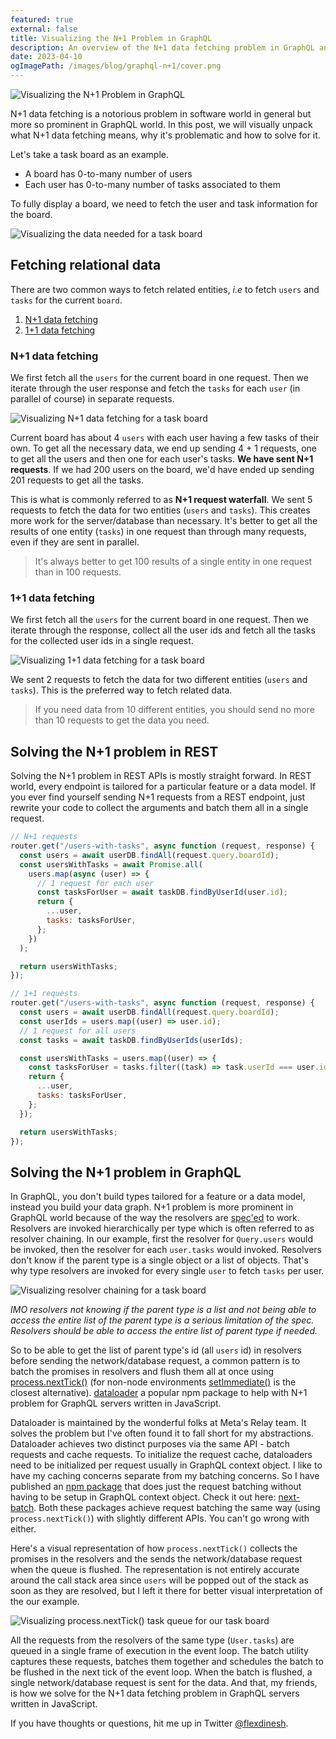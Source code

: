 ```yaml
---
featured: true
external: false
title: Visualizing the N+1 Problem in GraphQL
description: An overview of the N+1 data fetching problem in GraphQL and the request batching solution to solve it.
date: 2023-04-10
ogImagePath: /images/blog/graphql-n+1/cover.png
---
```


![Visualizing the N+1 Problem in GraphQL](/images/blog/graphql-n+1/cover.png)

N+1 data fetching is a notorious problem in software world in general but more so prominent in GraphQL world. In this post, we will visually unpack what N+1 data fetching means, why it's problematic and how to solve for it.

Let's take a task board as an example.

- A board has 0-to-many number of users
- Each user has 0-to-many number of tasks associated to them

To fully display a board, we need to fetch the user and task information for the board.

![Visualizing the data needed for a task board](/images/blog/graphql-n+1/task-board.png)

## Fetching relational data

There are two common ways to fetch related entities, _i.e_ to fetch `users` and `tasks` for the current `board`.

1. [N+1 data fetching](#n+1-data-fetching)
1. [1+1 data fetching](#1+1-data-fetching)

### N+1 data fetching

We first fetch all the `users` for the current board in one request. Then we iterate through the user response and fetch the `tasks` for each `user` (in parallel of course) in separate requests.

![Visualizing N+1 data fetching for a task board](/images/blog/graphql-n+1/n+1.png)

Current board has about 4 `users` with each user having a few tasks of their own. To get all the necessary data, we end up sending 4 + 1 requests, one to get all the users and then one for each user's tasks. **We have sent N+1 requests**. If we had 200 users on the board, we'd have ended up sending 201 requests to get all the tasks.

This is what is commonly referred to as **N+1 request waterfall**. We sent 5 requests to fetch the data for two entities (`users` and `tasks`). This creates more work for the server/database than necessary. It's better to get all the results of one entity (`tasks`) in one request than through many requests, even if they are sent in parallel.

> It's always better to get 100 results of a single entity in one request than in 100 requests.

### 1+1 data fetching

We first fetch all the `users` for the current board in one request. Then we iterate through the response, collect all the user ids and fetch all the tasks for the collected user ids in a single request.

![Visualizing 1+1 data fetching for a task board](/images/blog/graphql-n+1/1+1.png)

We sent 2 requests to fetch the data for two different entities (`users` and `tasks`). This is the preferred way to fetch related data.

> If you need data from 10 different entities, you should send no more than 10 requests to get the data you need.

## Solving the N+1 problem in REST

Solving the N+1 problem in REST APIs is mostly straight forward. In REST world, every endpoint is tailored for a particular feature or a data model. If you ever find yourself sending N+1 requests from a REST endpoint, just rewrite your code to collect the arguments and batch them all in a single request.

```js
// N+1 requests
router.get("/users-with-tasks", async function (request, response) {
  const users = await userDB.findAll(request.query.boardId);
  const usersWithTasks = await Promise.all(
    users.map(async (user) => {
      // 1 request for each user
      const tasksForUser = await taskDB.findByUserId(user.id);
      return {
        ...user,
        tasks: tasksForUser,
      };
    })
  );

  return usersWithTasks;
});

// 1+1 requests
router.get("/users-with-tasks", async function (request, response) {
  const users = await userDB.findAll(request.query.boardId);
  const userIds = users.map((user) => user.id);
  // 1 request for all users
  const tasks = await taskDB.findByUserIds(userIds);

  const usersWithTasks = users.map((user) => {
    const tasksForUser = tasks.filter((task) => task.userId === user.id);
    return {
      ...user,
      tasks: tasksForUser,
    };
  });

  return usersWithTasks;
});
```

## Solving the N+1 problem in GraphQL

In GraphQL, you don't build types tailored for a feature or a data model, instead you build your data graph. N+1 problem is more prominent in GraphQL world because of the way the resolvers are [spec'ed](https://spec.graphql.org) to work. Resolvers are invoked hierarchically per type which is often referred to as resolver chaining. In our example, first the resolver for `Query.users` would be invoked, then the resolver for each `user.tasks` would invoked. Resolvers don't know if the parent type is a single object or a list of objects. That's why type resolvers are invoked for every single `user` to fetch `tasks` per user.

![Visualizing resolver chaining for a task board](/images/blog/graphql-n+1/resolver-chaining.png)

_IMO resolvers not knowing if the parent type is a list and not being able to access the entire list of the parent type is a serious limitation of the spec. Resolvers should be able to access the entire list of parent type if needed._

So to be able to get the list of parent type's id (all `users` id) in resolvers before sending the network/database request, a common pattern is to batch the promises in resolvers and flush them all at once using [process.nextTick()](https://nodejs.org/en/docs/guides/event-loop-timers-and-nexttick#processnexttick) (for non-node environments [setImmediate()](https://developer.mozilla.org/en-US/docs/Web/API/Window/setImmediate) is the closest alternative). [dataloader](https://github.com/graphql/dataloader) a popular npm package to help with N+1 problem for GraphQL servers written in JavaScript.

Dataloader is maintained by the wonderful folks at Meta's Relay team. It solves the problem but I've often found it to fall short for my abstractions. Dataloader achieves two distinct purposes via the same API - batch requests and cache requests. To initialize the request cache, dataloaders need to be initialized per request usually in GraphQL context object. I like to have my caching concerns separate from my batching concerns. So I have published an [npm package](https://www.npmjs.com/package/next-batch) that does just the request batching without having to be setup in GraphQL context object. Check it out here: [next-batch](https://github.com/flexdinesh/next-batch). Both these packages achieve request batching the same way (using `process.nextTick()`) with slightly different APIs. You can't go wrong with either.

Here's a visual representation of how `process.nextTick()` collects the promises in the resolvers and the sends the network/database request when the queue is flushed. The representation is not entirely accurate around the call stack area since `users` will be popped out of the stack as soon as they are resolved, but I left it there for better visual interpretation of the our example.

![Visualizing process.nextTick() task queue for our task board](/images/blog/graphql-n+1/nexttick.png)

All the requests from the resolvers of the same type (`User.tasks`) are queued in a single frame of execution in the event loop. The batch utility captures these requests, batches them together and schedules the batch to be flushed in the next tick of the event loop. When the batch is flushed, a single network/database request is sent for the data. And that, my friends, is how we solve for the N+1 data fetching problem in GraphQL servers written in JavaScript.

If you have thoughts or questions, hit me up in Twitter [@flexdinesh](https://twitter.com/flexdinesh).
